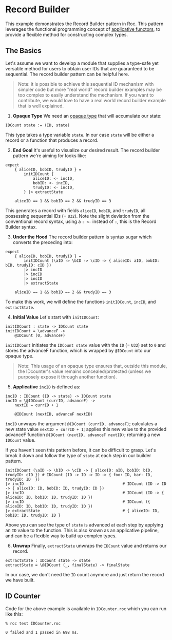 
# Record Builder 

This example demonstrates the Record Builder pattern in Roc. This pattern leverages the functional programming concept of [applicative functors](https://lucamug.medium.com/functors-applicatives-and-monads-in-pictures-784c2b5786f7), to provide a flexible method for constructing complex types.

## The Basics

Let's assume we want to develop a module that supplies a type-safe yet versatile method for users to obtain user IDs that are guaranteed to be sequential. The record builder pattern can be helpful here.

> Note: it is possible to achieve this sequential ID mechanism with simpler code but more "real world" record builder examples may be too complex to easily understand the mechanism. If you want to contribute, we would love to have a real world record builder example that is well explained.

1. **Opaque Type** We need an [opaque type](https://www.roc-lang.org/tutorial#opaque-types) that will accumulate our state:
```roc
IDCount state := (ID, state)
```
This type takes a type variable `state`. In our case `state` will be either a record or a function that produces a record.

2. **End Goal** It's useful to visualize our desired result. The record builder pattern we're aiming for looks like:

```roc
expect
    { aliceID, bobID, trudyID } = 
        initIDCount {
            aliceID: <- incID,
            bobID: <- incID,
            trudyID: <- incID,
        } |> extractState

    aliceID == 1 && bobID == 2 && trudyID == 3
```

This generates a record with fields `aliceID`, `bobID`, and `trudyID`, all possessing sequential IDs (= `U32`). Note the slight deviation from the conventional record syntax, using a `: <-` instead of `:`, this is the Record Builder syntax.

3. **Under the Hood** The record builder pattern is syntax sugar which converts the preceding into:

```roc
expect
    { aliceID, bobID, trudyID } =
        initIDCount (\aID -> \bID -> \cID -> { aliceID: aID, bobID: bID, trudyID: cID })
        |> incID
        |> incID
        |> incID
        |> extractState

    aliceID == 1 && bobID == 2 && trudyID == 3
```
To make this work, we will define the functions `initIDCount`, `incID`, and `extractState`.

4. **Initial Value** Let's start with `initIDCount`:

```roc
initIDCount : state -> IDCount state
initIDCount = \advanceF ->
    @IDCount (0, advanceF)
```
`initIDCount` initiates the `IDCount state` value with the `ID` (= `U32`) set to `0` and stores the advanceF function, which is wrapped by `@IDCount` into our opaque type.

> Note: This usage of an opaque type ensures that, outside this module, the IDcounter's value remains concealed/protected (unless we purposely expose it through another function).

5. **Applicative** `incID` is defined as:

```roc
incID : IDCount (ID -> state) -> IDCount state
incID = \@IDCount (currID, advanceF) ->
    nextID = currID + 1

    @IDCount (nextID, advanceF nextID)
```

`incID` unwraps the argument `@IDCount (currID, advanceF)`; calculates a new state value `nextID = currID + 1`; applies this new value to the provided advanceF function `@IDCount (nextID, advanceF nextID)`; returning a new `IDCount` value.

If you haven't seen this pattern before, it can be difficult to grasp. Let's break it down and follow the type of `state` at each step in our builder pattern.

```roc
initIDCount (\aID -> \bID -> \cID -> { aliceID: aID, bobID: bID, trudyID: cID }) # IDCount (ID -> ID -> ID -> { foo: ID, bar: ID, trudyID: ID  })
|> incID                                           # IDCount (ID -> ID -> { aliceID: ID, bobID: ID, trudyID: ID })
|> incID                                           # IDCount (ID -> { aliceID: ID, bobID: ID, trudyID: ID })
|> incID                                           # IDCount ({ aliceID: ID, bobID: ID, trudyID: ID })
|> extractState                                    # { aliceID: ID, bobID: ID, trudyID: ID }
```

Above you can see the type of `state` is advanced at each step by applying an `ID` value to the function. This is also known as an applicative pipeline, and can be a flexible way to build up complex types.

6. **Unwrap** Finally, `extractState` unwraps the `IDCount` value and returns our record. 

```roc
extractState : IDCount state -> state
extractState = \@IDCount (_, finalState) -> finalState
```

In our case, we don't need the `ID` count anymore and just return the record we have built.

## ID Counter

Code for the above example is available in `IDCounter.roc` which you can run like this:

```sh
% roc test IDCounter.roc

0 failed and 1 passed in 698 ms.
```
